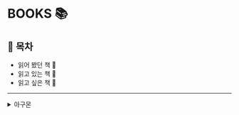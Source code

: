 # BOOKS 📚

## **💎 목차**

- 읽어 봤던 책 📕
- 읽고 있는 책 📗
- 읽고 싶은 책 📘

<hr />

<details>
  <summary>아구몬</summary>
  
## 읽어 봤던 책 📕

<!-- 리액트를 다루는 기술 -->
#### 리액트를 다루는 기술(개정판)

<img src='https://github.com/coding-in-the-room/book-review/raw/master/images/react.jpg' width="200px;" height="250px;" border='5' alt='리액트를 다루는 기술' />

**김민준 저 | 길벗 | 2019년 09월 24일**

[YES24 29,400원](http://www.yes24.com/Product/Goods/79260300?Acode=101)

**평점** 

⭐️⭐️⭐️

<br />

**👍**
> React.js 개발자로 유명하신 벨로퍼트님의 출간한 서적이다.<br />
> 쉬운 설명과 예제를 포함하여 이해하기 쉽다.<br />
> 벨로퍼트님 깃허브 주소에 관련 예제가 있어 추가적인 도움이 된다.<br />

**👎**
> 서적에서는 클래스 컴포넌트식으로 개발하여 아쉬웠다. (함수형 컴포넌트가 대세)<br />
> 다양한 상태관리 라이브러리가 있으나 서적에서는 리덕스를 중점으로만 알려준다.<br />

[리액트를 다루는 기술 저장소](https://github.com/velopert/learning-react)

<br />
<!-- //리액트를 다루는 기술 -->

<!-- 서비스 운영이 쉬워지는 AWS 인프라 구축 가이드 -->
#### 서비스 운영이 쉬워지는 AWS 인프라 구축 가이드

<img src='https://github.com/coding-in-the-room/book-review/raw/master/images/aws-infra.jpeg' width="200px;" height="250px;" border='5' alt='AWS 인프라 구축 가이드' />

**김담형 저 | 위키북스 | 2019년 01월 24일**

[YES24 24,300원](http://www.yes24.com/Product/Goods/68799454)

**평점** 

⭐️⭐️⭐️

<br />

**👍**
> AWS 입문자라면 추천하는 개발 서적이다.<br />
> 쉬운 설명과 예제를 포함하여 이해하기 쉽다.<br />

**👎**
> 개인적인 생각으로 AWS는 Serverless가 강력한 서비스인데 해당 내용이 없다.<br />
> RDS, DocumentDB 같은 Database 관련 내용이 없다.<br />

<br />
<!-- //서비스 운영이 쉬워지는 AWS 인프라 구축 가이드 -->

<!-- Node.js 교과서 -->
#### Node.js 교과서

<img src='https://github.com/coding-in-the-room/book-review/raw/master/images/nodejs.jpeg' width="200px;" height="250px;" border='5' alt='Node.js 교과서' />

**조현영 저 | 길벗 | 2018년 08월 01일**

[YES24 28,800원](http://www.yes24.com/Product/Goods/62597864?Acode=101)

**평점** 

⭐️⭐️⭐️⭐️

<br />

**👍**
> 개발 유튜버이신 제로초님이 출간한 서적이다.<br />
> 쉬운 설명과 예제를 포함하여 이해하기 쉽다.<br />
> SQL, NoSQL을 각각 Sequlize, mongoose로 설명해준다.<br />
> 2020년, 4월 기준으로 개정판이 출간이 예정되어 있어서 더욱 관심이 간다.<br />

**👎**
> AWS 배포 관련해서는 기본적인 내용만 다루어 심층적인 부분은 직접 구현해야한다.<br />

[Node.js 교과서 저장소](https://github.com/ZeroCho/nodejs-book)

<br />
<!-- //Node.js 교과서 -->

<!-- Do it! Vue.js 입문 -->
#### Do it! Vue.js 입문

<img src='https://github.com/coding-in-the-room/book-review/raw/master/images/vuejs.jpeg' width="200px;" height="250px;" border='5' alt='Do it Vue.js 입문' />

**장기효 저 | 이지스퍼블리싱 | 2018년 02월 05일**

[YES24 13,500원](http://www.yes24.com/Product/Goods/58206961?Acode=101)

**평점** 

⭐️⭐️⭐️⭐️

<br />

**👍**
> Vue.js 개발자로 유명하신 장기효님이 출간한 서적이다.<br />
> 쉬운 설명과 예제를 포함하여 이해하기 쉽다.<br />
> Component, Vuex, Router, axios 등 실무적인 내용이 포함되어 좋았다.<br />

**👎**
> 2018년 2월에 출간한 서적으로 Vue.js 2.5 버전으로 출간한 서적이다.<br />
> 2020년 4월 기준으로 Vue 3.0 버전이 출시한다는 얘기가 있어서 개정판이 나올지 기대해본다.<br />

[Do it! Vue.js 입문 저장소](https://github.com/joshua1988/doit-vuejs)

<br />
<!-- //Do it! Vue.js 입문 -->

**[⬆ 목차](#-목차)**

<hr />

## 읽고 있는 책 📗

<!-- 배워서 바로 쓰는 14가지 AWS 구축 패턴 -->
#### 배워서 바로 쓰는 14가지 AWS 구축 패턴

<img src='https://github.com/coding-in-the-room/book-review/raw/master/images/aws-pattern.jpeg' width="200px;" height="250px;" border='5' alt='14가지 AWS 구축 패턴' />

**가와카미 아키히사 저 / 정도현 역 | 한빛미디어 | 2020년 03월 01일**

[YES24 16,200원](http://www.yes24.com/Product/Goods/88240901?Acode=101)

**평점** 

⭐️⭐️⭐️⭐️⭐️

<br />

**👍**
> 서비스에 맞는 아키텍처 구성 및 설계 패턴, 방식을 대한 서적이다.<br />
> 입문 서적이 아닌 한층 심화된 내용으로 많은 개발자들이 생각해야하는 설계에 대한 내용으로 추천한다.<br />

**👎**
> 국내 개발자가 출간한 서적이 아닌 일본 개발자의 서적을 번역한 내용으로 다소 아쉽다.<br />

<br />
<!-- //배워서 바로 쓰는 14가지 AWS 구축 패턴 -->

<!-- 함수형 자바스크립트 입문 2/e -->
#### 함수형 자바스크립트 입문 2/e

<img src='https://github.com/coding-in-the-room/book-review/raw/master/images/functional-javascript.jpg' width="200px;" height="250px;" border='5' alt='Functional JavaScript' />

**안토 아라빈스, 스리칸스 마치라주 저 / 이창화 역 | 에이콘출판사 | 2020년 02월 26일**

[YES24 27,000원](http://www.yes24.com/Product/Goods/88371279?Acode=101)

**평점** 

⭐️⭐️⭐️

<br />

**👍**
> 함수형 자바스크립트 입문 서적으로 ECMAScript 8로 개념부터 라이브러리 구축까지 내용이 있다.<br />

**👎**
> 입문 서적이다 보니 숙련도가 있으신분들에게는 추천하지않는다.<br />

<br />
<!-- //함수형 자바스크립트 입문 2/e -->

**[⬆ 목차](#-목차)**

<hr />

## 읽고 싶은 책 📘

<!-- REFACTORING 리팩터링 2판 -->
#### REFACTORING 리팩터링 2판

<img src='https://github.com/coding-in-the-room/book-review/raw/master/images/refactoring.jpg' width="200px;" height="250px;" border='5' alt='REFACTORING 리팩터링 2판' />

**마틴 파울러 저 / 개앞맵시, 남기혁 역 | 한빛미디어 | 2020년 04월 01일**

[YES24 31,500원](http://www.yes24.com/Product/Goods/89649360?Acode=101)

**평점** 

추후 기입

<br />

**👍**
> 클린코드의 저자 마틴 파울러의 서적이다.<br />
> 자바스크립트로 개정판 출간되었다.<br />

**👎**
> 추후 기입<br />

<br />
<!-- //REFACTORING 리팩터링 2판 -->

**[⬆️ 목차](#-목차)**

</details>
